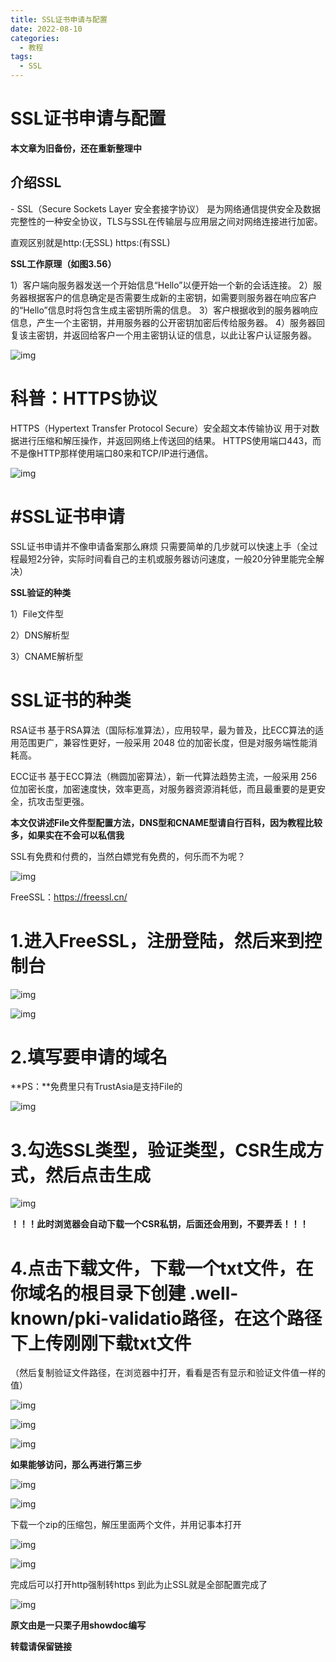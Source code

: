 ```yaml
---
title: SSL证书申请与配置
date: 2022-08-10
categories:
  - 教程
tags:
  - SSL
---
```


# SSL证书申请与配置

**本文章为旧备份，还在重新整理中**

## 介绍SSL

\- SSL（Secure Sockets Layer 安全套接字协议）
是为网络通信提供安全及数据完整性的一种安全协议，TLS与SSL在传输层与应用层之间对网络连接进行加密。

直观区别就是http:(无SSL) https:(有SSL)

**SSL工作原理（如图3.56）**

1）客户端向服务器发送一个开始信息“Hello”以便开始一个新的会话连接。
2）服务器根据客户的信息确定是否需要生成新的主密钥，如需要则服务器在响应客户的“Hello”信息时将包含生成主密钥所需的信息。
3）客户根据收到的服务器响应信息，产生一个主密钥，并用服务器的公开密钥加密后传给服务器。
4）服务器回复该主密钥，并返回给客户一个用主密钥认证的信息，以此让客户认证服务器。

![img](https://i0.hdslb.com/bfs/article/b1ea7abb1fa476aed91beea14436c11292de2fb8.png@1256w_780h_!web-article-pic.avif)

# 科普：HTTPS协议

HTTPS（Hypertext Transfer Protocol Secure）安全超文本传输协议
用于对数据进行压缩和解压操作，并返回网络上传送回的结果。
HTTPS使用端口443，而不是像HTTP那样使用端口80来和TCP/IP进行通信。

![img](https://i0.hdslb.com/bfs/article/4adb9255ada5b97061e610b682b8636764fe50ed.png@progressive.webp)

# #SSL证书申请

SSL证书申请并不像申请备案那么麻烦
只需要简单的几步就可以快速上手（全过程最短2分钟，实际时间看自己的主机或服务器访问速度，一般20分钟里能完全解决）

**SSL验证的种类**

1）File文件型 

2）DNS解析型

3）CNAME解析型

# SSL证书的种类

RSA证书 基于RSA算法（国际标准算法），应用较早，最为普及，比ECC算法的适用范围更广，兼容性更好，一般采用 2048 位的加密长度，但是对服务端性能消耗高。

ECC证书 基于ECC算法（椭圆加密算法），新一代算法趋势主流，一般采用 256 位加密长度，加密速度快，效率更高，对服务器资源消耗低，而且最重要的是更安全，抗攻击型更强。

**本文仅讲述File文件型配置方法，DNS型和CNAME型请自行百科，因为教程比较多，如果实在不会可以私信我**

SSL有免费和付费的，当然白嫖党有免费的，何乐而不为呢？

![img](https://i0.hdslb.com/bfs/article/4adb9255ada5b97061e610b682b8636764fe50ed.png@progressive.webp)

FreeSSL：https://freessl.cn/

# 1.进入FreeSSL，注册登陆，然后来到控制台

![img](https://i0.hdslb.com/bfs/article/21fa9df17c97a10ca57fedb2b63d80bbdaee75e3.png@1256w_716h_!web-article-pic.avif)

![img](https://i0.hdslb.com/bfs/article/f4eaab80a4869180f14d4e9f0cf2c2557de4b80b.png@1256w_716h_!web-article-pic.avif)

# 2.填写要申请的域名

**PS：**免费里只有TrustAsia是支持File的

![img](https://i0.hdslb.com/bfs/article/447f5f1f10089c4e6659699a21db32936ba39fec.png@1256w_716h_!web-article-pic.avif)

# 3.勾选SSL类型，验证类型，CSR生成方式，然后点击生成

![img](https://i0.hdslb.com/bfs/article/3cc050af88629eb47bc9d7d2554def57e323f5dc.png@1256w_726h_!web-article-pic.avif)

**！！！此时浏览器会自动下载一个CSR私钥，后面还会用到，不要弄丢！！！**

# 4.点击下载文件，下载一个txt文件，在你域名的根目录下创建 .well-known/pki-validatio路径，在这个路径下上传刚刚下载txt文件

（然后复制验证文件路径，在浏览器中打开，看看是否有显示和验证文件值一样的值）

![img](https://i0.hdslb.com/bfs/article/0eac24d83a4145f27f7d354799ecd75460f010f3.png@1256w_726h_!web-article-pic.avif)

![img](https://i0.hdslb.com/bfs/article/73b2936cf3c355d5039a28ed3b9cc41c4cff1910.png@1256w_726h_!web-article-pic.avif)

![img](https://i0.hdslb.com/bfs/article/7a8628f579a2ffb07ddea585bccd51a89cdefa54.png@1256w_804h_!web-article-pic.avif)

**如果能够访问，那么再进行第三步**



![img](https://i0.hdslb.com/bfs/article/024e9c162e6afa970e85187753a746dd9ceb1cb5.png@1256w_726h_!web-article-pic.avif)

![img](https://i0.hdslb.com/bfs/article/091703ee899136dd81db5cbc32f2e0668f3ea7f7.png@1256w_726h_!web-article-pic.avif)

下载一个zip的压缩包，解压里面两个文件，并用记事本打开

![img](https://i0.hdslb.com/bfs/article/ca6c7559ddb0213acf1a73044e9341236e29782a.png@1256w_716h_!web-article-pic.avif)

![img](https://i0.hdslb.com/bfs/article/cdf03465fa19ee7104638fa376b8d834998c978e.png@1256w_726h_!web-article-pic.avif)

完成后可以打开http强制转https
到此为止SSL就是全部配置完成了

![img](https://i0.hdslb.com/bfs/article/4adb9255ada5b97061e610b682b8636764fe50ed.png@progressive.webp)



**原文由是一只栗子用showdoc编写**

**转载请保留链接**

